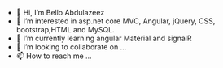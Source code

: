 - 👋 Hi, I’m Bello Abdulazeez
- 👀 I’m interested in asp.net core MVC, Angular, jQuery, CSS, bootstrap,HTML and MySQL.
- 🌱 I’m currently learning angular Material and signalR
- 💞️ I’m looking to collaborate on ...
- 📫 How to reach me ...

<!---
Bello64188/Bello64188 is a ✨ special ✨ repository because its `README.md` (this file) appears on your GitHub profile.
You can click the Preview link to take a look at your changes.
--->
